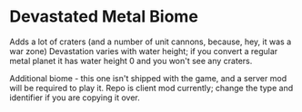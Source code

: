 # Devastated Metal Biome

Adds a lot of craters (and a number of unit cannons, because, hey, it was a war zone) Devastation varies with water height; if you convert a regular metal planet it has water height 0 and you won't see any craters.

Additional biome - this one isn't shipped with the game, and a server mod will be required to play it.  Repo is client mod currently; change the type and identifier if you are copying it over.
